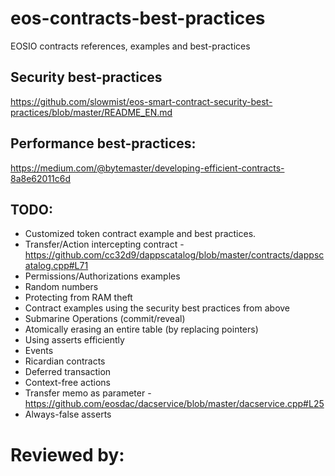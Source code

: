 # eos-contracts-best-practices
EOSIO contracts references, examples and best-practices

## Security best-practices
https://github.com/slowmist/eos-smart-contract-security-best-practices/blob/master/README_EN.md

## Performance best-practices:
https://medium.com/@bytemaster/developing-efficient-contracts-8a8e62011c6d

## TODO:

* Customized token contract example and best practices.
* Transfer/Action intercepting contract - https://github.com/cc32d9/dappscatalog/blob/master/contracts/dappscatalog.cpp#L71
* Permissions/Authorizations examples
* Random numbers
* Protecting from RAM theft
* Contract examples using the security best practices from above
* Submarine Operations (commit/reveal)
* Atomically erasing an entire table (by replacing pointers)
* Using asserts efficiently
* Events
* Ricardian contracts
* Deferred transaction
* Context-free actions
* Transfer memo as parameter - https://github.com/eosdac/dacservice/blob/master/dacservice.cpp#L25
* Always-false asserts

# Reviewed by:
